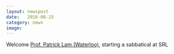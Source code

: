 ```yaml
---
layout: newspost
date:   2016-08-15
category: news
image: 
---
```


Welcome [Prof. Patrick Lam (Waterloo)](http://patricklam.ca/), starting a sabbatical at SRL